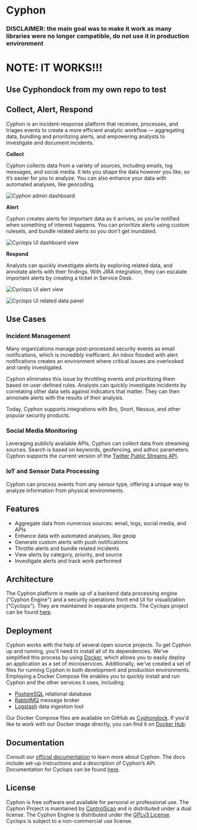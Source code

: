 # Cyphon
### DISCLAIMER: the main goal was to make it work as many libraries were no longer compatible, do not use it in production environment

# NOTE: IT WORKS!!!
## Use Cyphondock from my own repo to test


## Collect, Alert, Respond

Cyphon is an incident-response platform that receives, processes, and triages events to create a more efficient analytic workflow — aggregating data, bundling and prioritizing alerts, and empowering analysts to investigate and document incidents.

**Collect**

Cyphon collects data from a variety of sources, including emails, log messages, and social media. It lets you shape the data however you like, so it’s easier for you to analyze. You can also enhance your data with automated analyses, like geocoding.

![Cyphon admin dashboard](https://github.com/dunbarcyber/cyphon/blob/master/docs/source/_static/images/screenshots/cyphon-admin.png)

**Alert**

Cyphon creates alerts for important data as it arrives, so you’re notified when something of interest happens. You can prioritize alerts using custom rulesets, and bundle related alerts so you don't get inundated.

![Cyclops UI dashboard view](https://github.com/dunbarcyber/cyphon/blob/master/docs/source/_static/images/screenshots/cyclops-dashboard.png)

**Respond**

Analysts can quickly investigate alerts by exploring related data, and annotate alerts with their findings. With JIRA integration, they can escalate important alerts by creating a ticket in Service Desk.

![Cyclops UI alert view](https://github.com/dunbarcyber/cyphon/blob/master/docs/source/_static/images/screenshots/cyclops-alerts.png)

![Cyclops UI related data panel](https://github.com/dunbarcyber/cyphon/blob/master/docs/source/_static/images/screenshots/related-data.png)

## Use Cases

### Incident Management

Many organizations manage post-processed security events as email notifications, which is incredibly inefficient. An inbox flooded with alert notifications creates an environment where critical issues are overlooked and rarely investigated.

Cyphon eliminates this issue by throttling events and prioritizing them based on user-defined rules. Analysts can quickly investigate incidents by correlating other data sets against indicators that matter. They can then annonate alerts with the results of their analysis. 

Today, Cyphon supports integrations with Bro, Snort, Nessus, and other popular security products.

### Social Media Monitoring

Leveraging publicly available APIs, Cyphon can collect data from streaming sources. Search is based on keywords, geofencing, and adhoc parameters. Cyphon supports the current version of the [Twitter Public Streams API](https://dev.twitter.com/streaming/public).

### IoT and Sensor Data Processing

Cyphon can process events from any sensor type, offering a unique way to analyze information from physical environments.  


## Features

* Aggregate data from numerous sources: email, logs, social media, and APIs
* Enhance data with automated analyses, like geoip
* Generate custom alerts with push notifications
* Throttle alerts and bundle related incidents
* View alerts by category, priority, and source
* Investigate alerts and track work performed


## Architecture

The Cyphon platform is made up of a backend data processing engine ("Cyphon Engine") and a security operations front end UI for visualization ("Cyclops"). They are maintained in separate projects. The Cyclops project can be found [here](https://github.com/dunbarcyber/cyclops).


## Deployment

Cyphon works with the help of several open source projects. To get Cyphon up and running, you'll need to install all of its dependencies. We've simplified this process by using [Docker](https://www.docker.com/), which allows you to easily deploy an application as a set of microservices. Additionally, we've created a set of files for running Cyphon in both development and production environments. Employing a Docker Compose file enables you to quickly install and run Cyphon and the other services it uses, including:

* [PostgreSQL](https://www.postgresql.org/) relational database
* [RabbitMQ](https://www.rabbitmq.com/) message broker
* [Logstash](https://www.elastic.co/products/logstash/) data ingestion tool

Our Docker Compose files are available on GitHub as [Cyphondock](https://github.com/dunbarcyber/cyphondock). If you'd like to work with our Docker image directly, you can find it on [Docker Hub](https://hub.docker.com/r/dunbar/cyphon/):


## Documentation

Consult our [official documentation](http://cyphon.readthedocs.io/en/latest/index.html) to learn more about Cyphon. The docs include set-up instructions and a description of Cyphon’s API. Documentation for Cyclops can be found [here](http://cyphon-ui.readthedocs.io/en/latest/index.html).


## License

Cyphon is free software and available for personal or professional use. The Cyphon Project is maintained by [ControlScan](https://www.controlscan.com/security/managed-detection-response-mdr/) and is distributed under a dual license. The Cyphon Engine is distributed under the [GPLv3 License](https://www.gnu.org/licenses/gpl-3.0.en.html). Cyclops is subject to a non-commercial use license.
